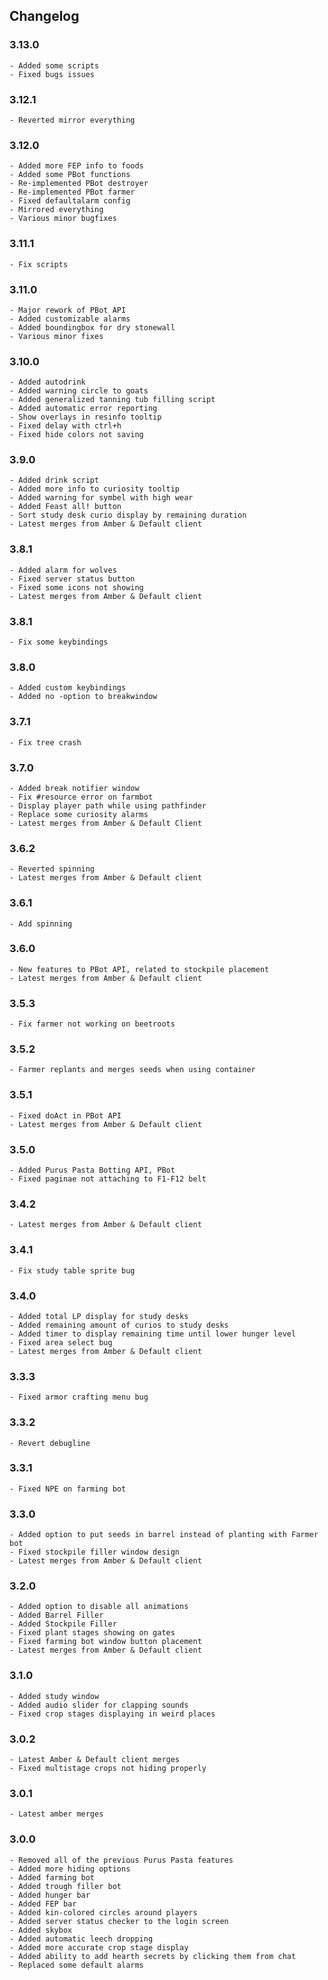 ## Changelog

### 3.13.0
	- Added some scripts
	- Fixed bugs issues
### 3.12.1
	- Reverted mirror everything
### 3.12.0
	- Added more FEP info to foods
	- Added some PBot functions
	- Re-implemented PBot destroyer
	- Re-implemented PBot farmer
	- Fixed defaultalarm config
	- Mirrored everything
	- Various minor bugfixes
### 3.11.1
	- Fix scripts
### 3.11.0
	- Major rework of PBot API
	- Added customizable alarms
	- Added boundingbox for dry stonewall
	- Various minor fixes
### 3.10.0
	- Added autodrink
	- Added warning circle to goats
	- Added generalized tanning tub filling script
	- Added automatic error reporting
	- Show overlays in resinfo tooltip
	- Fixed delay with ctrl+h
	- Fixed hide colors not saving
### 3.9.0
	- Added drink script
	- Added more info to curiosity tooltip
	- Added warning for symbel with high wear
	- Added Feast all! button
	- Sort study desk curio display by remaining duration
	- Latest merges from Amber & Default client
### 3.8.1
	- Added alarm for wolves
	- Fixed server status button
	- Fixed some icons not showing
	- Latest merges from Amber & Default client
### 3.8.1
	- Fix some keybindings
### 3.8.0
	- Added custom keybindings
	- Added no -option to breakwindow
### 3.7.1
	- Fix tree crash
### 3.7.0
	- Added break notifier window
	- Fix #resource error on farmbot
	- Display player path while using pathfinder
	- Replace some curiosity alarms
	- Latest merges from Amber & Default Client
### 3.6.2
	- Reverted spinning
	- Latest merges from Amber & Default client
### 3.6.1
	- Add spinning
### 3.6.0
	- New features to PBot API, related to stockpile placement
	- Latest merges from Amber & Default client
### 3.5.3
	- Fix farmer not working on beetroots
### 3.5.2
	- Farmer replants and merges seeds when using container
### 3.5.1
	- Fixed doAct in PBot API
	- Latest merges from Amber & Default client
### 3.5.0
	- Added Purus Pasta Botting API, PBot
	- Fixed paginae not attaching to F1-F12 belt
### 3.4.2
	- Latest merges from Amber & Default client
### 3.4.1
	- Fix study table sprite bug
### 3.4.0
	- Added total LP display for study desks
	- Added remaining amount of curios to study desks
	- Added timer to display remaining time until lower hunger level
	- Fixed area select bug
	- Latest merges from Amber & Default client
### 3.3.3
	- Fixed armor crafting menu bug
### 3.3.2
	- Revert debugline
### 3.3.1
	- Fixed NPE on farming bot
### 3.3.0
	- Added option to put seeds in barrel instead of planting with Farmer bot
	- Fixed stockpile filler window design
	- Latest merges from Amber & Default client
### 3.2.0
	- Added option to disable all animations
	- Added Barrel Filler
	- Added Stockpile Filler
	- Fixed plant stages showing on gates
	- Fixed farming bot window button placement
	- Latest merges from Amber & Default client
### 3.1.0
	- Added study window
	- Added audio slider for clapping sounds
	- Fixed crop stages displaying in weird places
### 3.0.2
	- Latest Amber & Default client merges
	- Fixed multistage crops not hiding properly
### 3.0.1
	- Latest amber merges
### 3.0.0
	- Removed all of the previous Purus Pasta features
	- Added more hiding options
	- Added farming bot
	- Added trough filler bot
	- Added hunger bar
	- Added FEP bar
	- Added kin-colored circles around players
	- Added server status checker to the login screen
	- Added skybox
	- Added automatic leech dropping
	- Added more accurate crop stage display
	- Added ability to add hearth secrets by clicking them from chat
	- Replaced some default alarms
